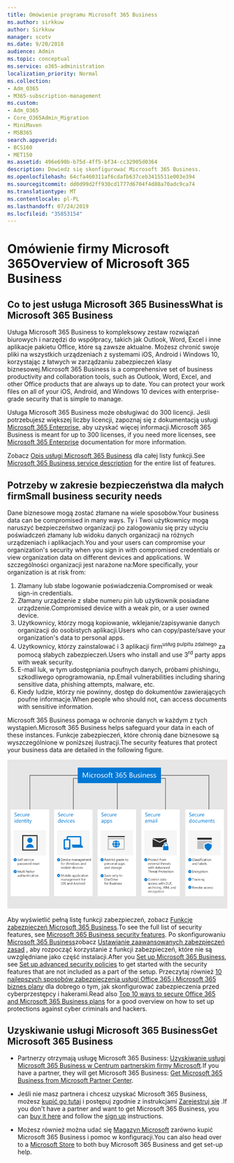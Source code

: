 ```yaml
---
title: Omówienie programu Microsoft 365 Business
ms.author: sirkkuw
author: Sirkkuw
manager: scotv
ms.date: 9/20/2018
audience: Admin
ms.topic: conceptual
ms.service: o365-administration
localization_priority: Normal
ms.collection:
- Adm_O365
- M365-subscription-management
ms.custom:
- Adm_O365
- Core_O365Admin_Migration
- MiniMaven
- MSB365
search.appverid:
- BCS160
- MET150
ms.assetid: 496e690b-b75d-4ff5-bf34-cc32905d0364
description: Dowiedz się skonfigurować Microsoft 365 Business.
ms.openlocfilehash: 64cfa460311af6cdafb637ceb3415511e003e394
ms.sourcegitcommit: dd0d99d2ff930cd1777d6704f4d88a70adc9ca74
ms.translationtype: MT
ms.contentlocale: pl-PL
ms.lasthandoff: 07/24/2019
ms.locfileid: "35853154"
---
```

# <a name="overview-of-microsoft-365-business"></a><span data-ttu-id="de6b5-103">Omówienie firmy Microsoft 365</span><span class="sxs-lookup"><span data-stu-id="de6b5-103">Overview of Microsoft 365 Business</span></span>

## <a name="what-is-microsoft-365-business"></a><span data-ttu-id="de6b5-104">Co to jest usługa Microsoft 365 Business</span><span class="sxs-lookup"><span data-stu-id="de6b5-104">What is Microsoft 365 Business</span></span>

<span data-ttu-id="de6b5-p101">Usługa Microsoft 365 Business to kompleksowy zestaw rozwiązań biurowych i narzędzi do współpracy, takich jak Outlook, Word, Excel i inne aplikacje pakietu Office, które są zawsze aktualne. Możesz chronić swoje pliki na wszystkich urządzeniach z systemami iOS, Android i Windows 10, korzystając z łatwych w zarządzaniu zabezpieczeń klasy biznesowej.</span><span class="sxs-lookup"><span data-stu-id="de6b5-p101">Microsoft 365 Business is a comprehensive set of business productivity and collaboration tools, such as Outlook, Word, Excel, and other Office products that are always up to date. You can protect your work files on all of your iOS, Android, and Windows 10 devices with enterprise-grade security that is simple to manage.</span></span>
  
<span data-ttu-id="de6b5-107">Usługa Microsoft 365 Business może obsługiwać do 300 licencji. Jeśli potrzebujesz większej liczby licencji, zapoznaj się z dokumentacją usługi [Microsoft 365 Enterprise](https://go.microsoft.com/fwlink/p/?linkid=860986), aby uzyskać więcej informacji.</span><span class="sxs-lookup"><span data-stu-id="de6b5-107">Microsoft 365 Business is meant for up to 300 licenses, if you need more licenses, see [Microsoft 365 Enterprise](https://go.microsoft.com/fwlink/p/?linkid=860986) documentation for more information.</span></span>

<span data-ttu-id="de6b5-108">Zobacz [Opis usługi Microsoft 365 Business](https://docs.microsoft.com/office365/servicedescriptions/microsoft-365-service-descriptions/microsoft-365-business-service-description) dla całej listy funkcji.</span><span class="sxs-lookup"><span data-stu-id="de6b5-108">See [Microsoft 365 Business service description](https://docs.microsoft.com/office365/servicedescriptions/microsoft-365-service-descriptions/microsoft-365-business-service-description) for the entire list of features.</span></span>
  
## <a name="small-business-security-needs"></a><span data-ttu-id="de6b5-109">Potrzeby w zakresie bezpieczeństwa dla małych firm</span><span class="sxs-lookup"><span data-stu-id="de6b5-109">Small business security needs</span></span>

<span data-ttu-id="de6b5-110">Dane biznesowe mogą zostać złamane na wiele sposobów.</span><span class="sxs-lookup"><span data-stu-id="de6b5-110">Your business data can be compromised in many ways.</span></span> <span data-ttu-id="de6b5-111">Ty i Twoi użytkownicy mogą naruszyć bezpieczeństwo organizacji po zalogowaniu się przy użyciu poświadczeń złamany lub widoku danych organizacji na różnych urządzeniach i aplikacjach.</span><span class="sxs-lookup"><span data-stu-id="de6b5-111">You and your users can compromise your organization's security when you sign in with compromised credentials or view organization data on different devices and applications.</span></span> <span data-ttu-id="de6b5-112">W szczególności organizacji jest narażone na:</span><span class="sxs-lookup"><span data-stu-id="de6b5-112">More specifically, your organization is at risk from:</span></span>

1. <span data-ttu-id="de6b5-113">Złamany lub słabe logowanie poświadczenia.</span><span class="sxs-lookup"><span data-stu-id="de6b5-113">Compromised or weak sign-in credentials.</span></span>
2. <span data-ttu-id="de6b5-114">Złamany urządzenie z słabe numeru pin lub użytkownik posiadane urządzenie.</span><span class="sxs-lookup"><span data-stu-id="de6b5-114">Compromised device with a weak pin, or a user owned device.</span></span>
3. <span data-ttu-id="de6b5-115">Użytkownicy, którzy mogą kopiowanie, wklejanie/zapisywanie danych organizacji do osobistych aplikacji.</span><span class="sxs-lookup"><span data-stu-id="de6b5-115">Users who can copy/paste/save your organization's data to personal apps.</span></span>
4. <span data-ttu-id="de6b5-116">Użytkownicy, którzy zainstalować i 3 aplikacji firm<sup>usług pulpitu zdalnego</sup> za pomocą słabych zabezpieczeń.</span><span class="sxs-lookup"><span data-stu-id="de6b5-116">Users who install and use 3<sup>rd</sup> party apps with weak security.</span></span>
5. <span data-ttu-id="de6b5-117">E-mail luk, w tym udostępniania poufnych danych, próbami phishingu, szkodliwego oprogramowania, np.</span><span class="sxs-lookup"><span data-stu-id="de6b5-117">Email vulnerabilities including sharing sensitive data, phishing attempts, malware, etc.</span></span>
6. <span data-ttu-id="de6b5-118">Kiedy ludzie, którzy nie powinny, dostęp do dokumentów zawierających poufne informacje.</span><span class="sxs-lookup"><span data-stu-id="de6b5-118">When people who should not, can access documents with sensitive information.</span></span>

<span data-ttu-id="de6b5-119">Microsoft 365 Business pomaga w ochronie danych w każdym z tych wystąpień.</span><span class="sxs-lookup"><span data-stu-id="de6b5-119">Microsoft 365 Business helps safeguard your data in each of these instances.</span></span> <span data-ttu-id="de6b5-120">Funkcje zabezpieczeń, które chronią dane biznesowe są wyszczególnione w poniższej ilustracji.</span><span class="sxs-lookup"><span data-stu-id="de6b5-120">The security features that protect your business data are detailed in the following figure.</span></span>

![Rysunek pokazujący, jak M365B chroni firmy.](media/m365businessvalueadd.png)

<span data-ttu-id="de6b5-122">Aby wyświetlić pełną listę funkcji zabezpieczeń, zobacz [Funkcje zabezpieczeń Microsoft 365 Business](security-features.md).</span><span class="sxs-lookup"><span data-stu-id="de6b5-122">To see the full list of security features, see [Microsoft 365 Business security features](security-features.md).</span></span> <span data-ttu-id="de6b5-123">Po skonfigurowaniu [Microsoft 365 Business](set-up.md)zobacz [Ustawianie zaawansowanych zabezpieczeń zasad](set-up-advanced-security.md) , aby rozpocząć korzystanie z funkcji zabezpieczeń, które nie są uwzględniane jako część instalacji.</span><span class="sxs-lookup"><span data-stu-id="de6b5-123">After you [Set up Microsoft 365 Business](set-up.md), see [Set up advanced security policies](set-up-advanced-security.md) to get started with the security features that are not included as a part of the setup.</span></span> <span data-ttu-id="de6b5-124">Przeczytaj również [10 najlepszych sposobów zabezpieczenia usługi Office 365 i Microsoft 365 biznes plany](https://docs.microsoft.com/office365/admin/security-and-compliance/secure-your-business-data) dla dobrego o tym, jak skonfigurować zabezpieczenia przed cyberprzestępcy i hakerami.</span><span class="sxs-lookup"><span data-stu-id="de6b5-124">Read also [Top 10 ways to secure Office 365 and Microsoft 365 Business plans](https://docs.microsoft.com/office365/admin/security-and-compliance/secure-your-business-data) for a good overview on how to set up protections against cyber criminals and hackers.</span></span>

## <a name="get-microsoft-365-business"></a><span data-ttu-id="de6b5-125">Uzyskiwanie usługi Microsoft 365 Business</span><span class="sxs-lookup"><span data-stu-id="de6b5-125">Get Microsoft 365 Business</span></span>

- <span data-ttu-id="de6b5-126">Partnerzy otrzymają usługę Microsoft 365 Business: [Uzyskiwanie usługi Microsoft 365 Business w Centrum partnerskim firmy Microsoft](get-microsoft-365-business.md#get-microsoft-365-business-from-microsoft-partner-center).</span><span class="sxs-lookup"><span data-stu-id="de6b5-126">If you have a partner, they will get Microsoft 365 Business: [Get Microsoft 365 Business from Microsoft Partner Center](get-microsoft-365-business.md#get-microsoft-365-business-from-microsoft-partner-center).</span></span>

- <span data-ttu-id="de6b5-127">Jeśli nie masz partnera i chcesz uzyskać Microsoft 365 Business, możesz [kupić go tutaj](https://www.microsoft.com/microsoft-365/business) i postępuj zgodnie z instrukcjami [Zarejestruj się](sign-up.md) .</span><span class="sxs-lookup"><span data-stu-id="de6b5-127">If you don't have a partner and want to get Microsoft 365 Business, you can [buy it here](https://www.microsoft.com/microsoft-365/business) and follow the [sign up](sign-up.md) instructions.</span></span>

- <span data-ttu-id="de6b5-128">Możesz również można udać się [Magazyn Microsoft](https://www.microsoft.com/en-us/store/locations/find-a-store?icid=en-us_UF_FAS) zarówno kupić Microsoft 365 Business i pomoc w konfiguracji.</span><span class="sxs-lookup"><span data-stu-id="de6b5-128">You can also head over to a [Microsoft Store](https://www.microsoft.com/en-us/store/locations/find-a-store?icid=en-us_UF_FAS) to both buy Microsoft 365 Business and get set-up help.</span></span>
